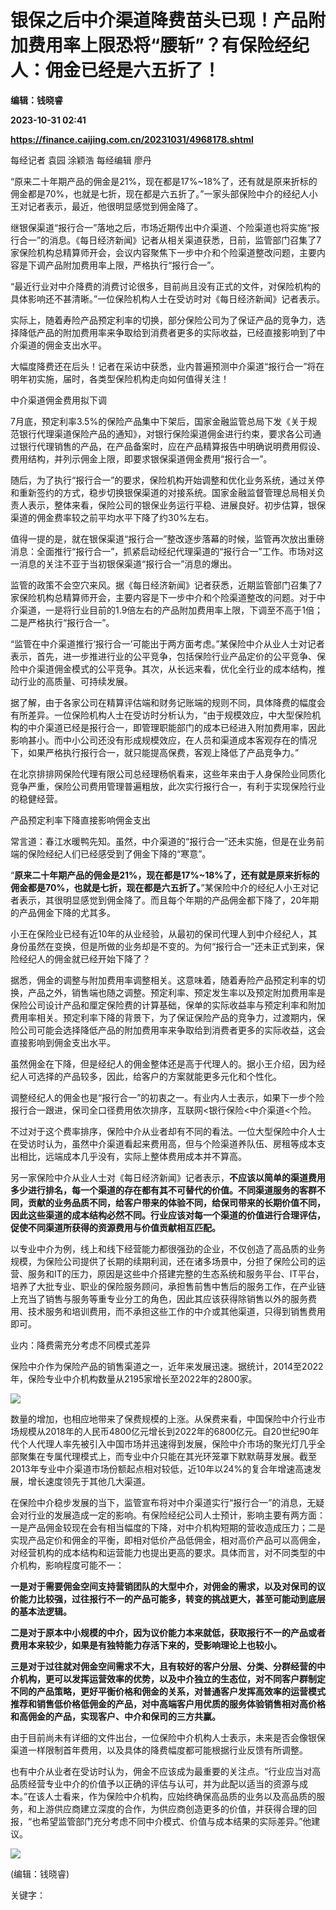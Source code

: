 # 银保之后中介渠道降费苗头已现！产品附加费用率上限恐将“腰斩”？有保险经纪人：佣金已经是六五折了！
**编辑：钱晓睿**

**2023-10-31 02:41**

**https://finance.caijing.com.cn/20231031/4968178.shtml**

每经记者 袁园 涂颖浩 每经编辑 廖丹

“原来二十年期产品的佣金是21%，现在都是17%~18%了，还有就是原来折标的佣金都是70%，也就是七折，现在都是六五折了。”一家头部保险中介的经纪人小王对记者表示，最近，他很明显感觉到佣金降了。

继银保渠道“报行合一”落地之后，市场近期传出中介渠道、个险渠道也将实施“报行合一”的消息。《每日经济新闻》记者从相关渠道获悉，日前，监管部门召集了7家保险机构总精算师开会，会议内容聚焦下一步中介和个险渠道整改问题，主要内容是下调产品附加费用率上限，严格执行“报行合一”。

“最近行业对中介降费的消费讨论很多，目前尚且没有正式的文件，对保险机构的具体影响还不甚清晰。”一位保险机构人士在受访时对《每日经济新闻》记者表示。

实际上，随着寿险产品预定利率的切换，部分保险公司为了保证产品的竞争力，选择降低产品的附加费用率来争取给到消费者更多的实际收益，已经直接影响到了中介渠道的佣金支出水平。

大幅度降费还在后头！记者在采访中获悉，业内普遍预测中介渠道“报行合一”将在明年初实施，届时，各类型保险机构走向如何值得关注！

中介渠道佣金费用拟下调

7月底，预定利率3.5%的保险产品集中下架后，国家金融监管总局下发《关于规范银行代理渠道保险产品的通知》，对银行保险渠道佣金进行约束，要求各公司通过银行代理销售的产品，在产品备案时，应在产品精算报告中明确说明费用假设、费用结构，并列示佣金上限，即要求银保渠道佣金费用“报行合一”。

随后，为了执行“报行合一”的要求，保险机构开始调整和优化业务系统，通过关停和重新签约的方式，稳步切换银保渠道的对接系统。国家金融监督管理总局相关负责人表示，整体来看，保险公司的银保业务运行平稳、进展良好。初步估算，银保渠道的佣金费率较之前平均水平下降了约30%左右。

值得一提的是，就在银保渠道“报行合一”整改逐步落幕的时候，监管再次放出重磅消息：全面推行“报行合一”，抓紧启动经纪代理渠道的“报行合一”工作。市场对这一消息的关注不亚于当初银保渠道“报行合一”消息的爆出。

监管的政策不会空穴来风。据《每日经济新闻》记者获悉，近期监管部门召集了7家保险机构总精算师开会，主要内容是下一步中介和个险渠道整改的问题。对于中介渠道，一是将行业目前的1.9倍左右的产品附加费用率上限，下调至不高于1倍；二是严格执行“报行合一”。

“监管在中介渠道推行‘报行合一’可能出于两方面考虑。”某保险中介从业人士对记者表示，首先，进一步推进行业的公平竞争，包括保险行业产品定价的公平竞争、保险中介渠道佣金模式的公平竞争。其次，从长远来看，优化全行业的成本结构，推动行业的高质量、可持续发展。

据了解，由于各家公司在精算评估端和财务记账端的规则不同，具体降费的幅度会有所差异。一位保险机构人士在受访时分析认为，“由于规模效应，中大型保险机构的中介渠道已经是报行合一，即管理职能部门的成本已经进入附加费用率，因此影响甚小。而中小公司还没有形成规模效应，在人员和渠道成本客观存在的情况下，如果严格执行报行合一，就只能提高保费，客观上降低了产品竞争力。”

在北京排排网保险代理有限公司总经理杨帆看来，这些年来由于人身保险业同质化竞争严重，保险公司费用管理普遍粗放，此次实行报行合一，有利于实现保险行业的稳健经营。

产品预定利率下降直接影响佣金支出

常言道：春江水暖鸭先知。虽然，中介渠道的“报行合一”还未实施，但是在业务前端的保险经纪人们已经感受到了佣金下降的“寒意”。

“**原来二十年期产品的佣金是21%，现在都是17%~18%了，还有就是原来折标的佣金都是70%，也就是七折，现在都是六五折了。**”某保险中介的经纪人小王对记者表示，其很明显感觉到佣金降了。而且每个年期的产品佣金都下降了，20年期的产品佣金下降的尤其多。

小王在保险业已经有近10年的从业经验，从最初的保司代理人到中介经纪人，其身份虽然在变换，但是所做的业务却是不变的。为何“报行合一”还未正式到来，保险经纪人的佣金就已经开始下降了？

据悉，佣金的调整与附加费用率调整相关。这意味着，随着寿险产品预定利率的切换，产品之外，销售端也随之调整。预定利率、预定发生率以及预定附加费用率是保险公司设计产品和厘定保险费的计算基础，保单的实际收益率与预定利率和附加费用率相关。预定利率下降的背景下，为了保证保险产品的竞争力，过渡期内，保险公司可能会选择降低产品的附加费用率来争取给到消费者更多的实际收益，这会直接影响到佣金支出水平。

虽然佣金在下降，但是经纪人的佣金整体还是高于代理人的。据小王介绍，因为经纪人可选择的产品较多，因此，给客户的方案就能更多元化和个性化。

调整经纪人的佣金也是“报行合一”的初衷之一。有业内人士表示，如果下一步个险报行合一跟进，保司全口径费用依次排序，互联网<银行保险<中介渠道<个险。

不过对于这个费率排序，保险中介从业者却有不同的看法。一位大型保险中介人士在受访时认为，虽然中介渠道看起来费用高，但与个险渠道养队伍、房租等成本支出相比，远端成本几乎没有，实际上整体费用成本并不算高。

另一家保险中介从业人士对《每日经济新闻》记者表示，**不应该以简单的渠道费用多少进行排名，每一个渠道的存在都有其不可替代的价值。不同渠道服务的客群不同，贡献的业务品质不同，给客户带来的体验不同，给保司带来的长期价值不同，因此这些渠道的成本结构必然不同。行业应该对每一个渠道的价值进行合理评估，促使不同渠道所获得的资源费用与价值贡献相互匹配。**

以专业中介为例，线上和线下经营能力都很强劲的企业，不仅创造了高品质的业务规模，为保险公司提供了长期的续期利润，还在诸多场景中，分担了保险公司的运营、服务和IT的压力，原因是这些中介搭建完整的生态系统和服务平台、IT平台，培养了大批专业、职业的保险服务顾问，承担售前售中售后的服务工作，在产业链上充当了销售与服务等重专业分工的角色，因此其应该获得除销售以外的服务费用、技术服务和培训费用，而不承担这些工作的中介或其他渠道，只得到销售费用即可。

业内：降费需充分考虑不同模式差异

保险中介作为保险产品的销售渠道之一，近年来发展迅速。据统计，2014至2022年，保险专业中介机构数量从2195家增长至2022年的2800家。

![](http://image.nbd.com.cn/uploads/articles/images/1486827/_____________.jpg)

数量的增加，也相应地带来了保费规模的上涨。从保费来看，中国保险中介行业市场规模从2018年的人民币4800亿元增长到2022年的6800亿元。自20世纪90年代个人代理人率先被引入中国市场并迅速得到发展，保险中介市场的聚光灯几乎全部聚集在专属代理模式上，而专业中介只能在其光环笼罩下默默萌芽发展。截至2013年专业中介渠道市场份额起点相对较低，近10年以24%的复合年增速高速发展，增长速度领先于其他几大渠道。

在保险中介稳步发展的当下，监管宣布将对中介渠道实行“报行合一”的消息，无疑会对行业的发展造成一定的影响。有保险经纪公司人士预计，影响主要有两方面：一是产品佣金较现在会有相当幅度的下降，对中介机构短期的营收造成压力；二是实现产品定价和佣金的平衡，即相对低价产品低佣金，相对高价产品可以高佣金，对经营机构的成本结构和运营能力也提出更高的要求。具体而言，对不同类型的中介机构，影响程度可能不一：

**一是对于需要佣金空间支持营销团队的大型中介，对佣金的需求，以及对保司的议价能力比较强，过往报行不一的产品可能多，转变的挑战更大，甚至可能动到底层的基本法逻辑。**

**二是对于原本中小规模的中介，因为议价能力本来就低，获取报行不一的产品或者费用本来较少，如果是有独特能力存活下来的，受影响理论上也较小。**

**三是对于过往就对佣金空间需求不大，且有较好的客户分层、分类、分群经营的中介机构，更可以发挥运营效率的优势，以及中介独立的生态位，对不同客户群制定不同的产品策略，更好平衡价格和佣金的关系，对普通客户发挥高效率的运营模式推荐和销售低价格低佣金的产品，对中高端客户用优质的服务体验销售相对高价格和高佣金的产品，实现客户、中介和保司的三方共赢。**

由于目前尚未有详细的文件出台，一位保险中介机构人士表示，未来是否会像银保渠道一样限制首年费用，以及具体的降费幅度都可能根据行业反馈有所调整。

也有中介从业者在受访时认为，佣金不应该成为最重要的关注点。“行业应当对高品质经营专业中介的价值予以正确的评估与认可，并为此配以适当的资源与成本。”在该人士看来，作为保险中介机构，应始终确保高品质的业务以及高品质的服务，和上游供应商建立深度的合作，为供应商创造更多的价值，并获得合理的回报，“也希望监管部门充分考虑不同中介模式、价值与成本结果的实际差异。”他建议。

![](https://tx1.cdn.caijing.com.cn/2014-03-27/114048455.jpg)

(编辑：钱晓睿)

关键字：